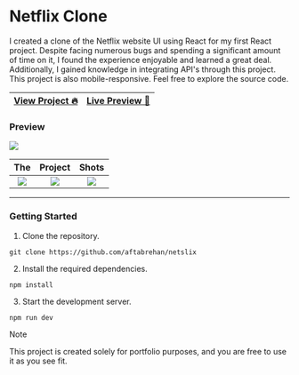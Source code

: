 # Netflix Clone

I created a clone of the Netflix website UI using React for my first React project. Despite facing numerous bugs and spending a significant amount of time on it, I found the experience enjoyable and learned a great deal. Additionally, I gained knowledge in integrating API's through this project. This project is also mobile-responsive. Feel free to explore the source code.

| [View Project 🔥](https://aftabrehan.com/portfolio/netflix-clone) | [Live Preview 🚀](https://netslix.web.app) |
| ----------------------------------------------------------------- | ------------------------------------------ |

### Preview

<div>
  <a href="https://aftabrehan.com/portfolio/netflix-clone">
    <img style="max-width:300px;" src="https://cdn.loom.com/sessions/thumbnails/760778cf3b6149dca9c5c6a85752ddb5-with-play.gif">
  </a>
</div>

|                                                                                                    The                                                                                                     |                                                                                                  Project                                                                                                   |                                                                                                   Shots                                                                                                    |
| :--------------------------------------------------------------------------------------------------------------------------------------------------------------------------------------------------------: | :--------------------------------------------------------------------------------------------------------------------------------------------------------------------------------------------------------: | :--------------------------------------------------------------------------------------------------------------------------------------------------------------------------------------------------------: |
| <div><a href="https://aftabrehan.com/portfolio/netflix-clone"><img style="max-width:220px;" src="https://aftabrehan.com/_next/image?url=%2F_next%2Fstatic%2Fmedia%2F1.ead245c3.png&w=1920&q=75"></a></div> | <div><a href="https://aftabrehan.com/portfolio/netflix-clone"><img style="max-width:220px;" src="https://aftabrehan.com/_next/image?url=%2F_next%2Fstatic%2Fmedia%2F2.365f326d.png&w=1920&q=75"></a></div> | <div><a href="https://aftabrehan.com/portfolio/netflix-clone"><img style="max-width:220px;" src="https://aftabrehan.com/_next/image?url=%2F_next%2Fstatic%2Fmedia%2F3.772ad2a8.png&w=1920&q=75"></a></div> |

<hr />

### Getting Started

1. Clone the repository.

```
git clone https://github.com/aftabrehan/netslix
```

2. Install the required dependencies.

```
npm install
```

3. Start the development server.

```
npm run dev
```

> [!NOTE]
> This project is created solely for portfolio purposes, and you are free to use it as you see fit.
